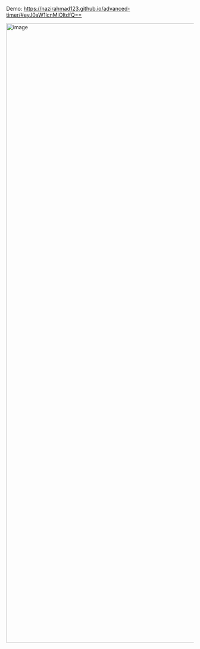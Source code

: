 Demo: https://nazirahmad123.github.io/advanced-timer/#eyJ0aW1lcnMiOltdfQ==


<img width="2924" height="1660" alt="image" src="https://github.com/user-attachments/assets/d8e60c2f-c760-489a-bdff-3f3163e3982c" />
